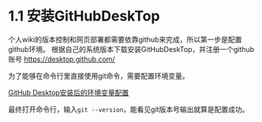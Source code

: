 # 1.1 安装GitHubDeskTop

个人wiki的版本控制和网页部署都需要依靠github来完成，所以第一步是配置github环境。
根据自己的系统版本下载安装GitHubDeskTop，并注册一个github账号 https://desktop.github.com/

为了能够在命令行里直接使用git命令，需要配置环境变量。

[GitHub Desktop安装后的环境变量配置](https://zhuanlan.zhihu.com/p/70477626)

最终打开命令行，输入`git --version`，能看见git版本号输出就算是配置成功。

